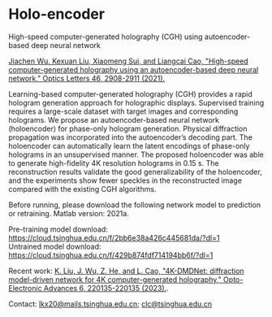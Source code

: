 # Holo-encoder
High-speed computer-generated holography (CGH) using autoencoder-based deep neural network


[Jiachen Wu, Kexuan Liu, Xiaomeng Sui, and Liangcai Cao, "High-speed computer-generated holography using an autoencoder-based deep neural network," Optics Letters 46, 2908-2911 (2021).](https://doi.org/10.1364/OL.425485)

Learning-based computer-generated holography (CGH) provides a rapid hologram generation approach for holographic displays. Supervised training requires a large-scale dataset with target images and corresponding holograms. We propose an autoencoder-based neural network (holoencoder) for phase-only hologram generation. Physical diffraction propagation was incorporated into the autoencoder’s decoding part. The holoencoder can automatically learn the latent encodings of phase-only holograms in an unsupervised manner. The proposed holoencoder was able to generate high-fidelity 4K resolution holograms in 0.15 s. The reconstruction results validate the good generalizability of the holoencoder, and the experiments show fewer speckles in the reconstructed image compared with the existing CGH algorithms.


Before running, please download the following network model to prediction or retraining. Matlab version: 2021a.

Pre-training model download: https://cloud.tsinghua.edu.cn/f/2bb6e38a426c445681da/?dl=1   
Untrained model download: https://cloud.tsinghua.edu.cn/f/429b874fdf714194bb6f/?dl=1

Recent work: [K. Liu, J. Wu, Z. He, and L. Cao, "4K-DMDNet: diffraction model-driven network for 4K computer-generated holography," Opto-Electronic Advances 6, 220135-220135 (2023).](https://www.oejournal.org/article/doi/10.29026/oea.2023.220135).

Contact:
lkx20@mails.tsinghua.edu.cn;
clc@tsinghua.edu.cn
